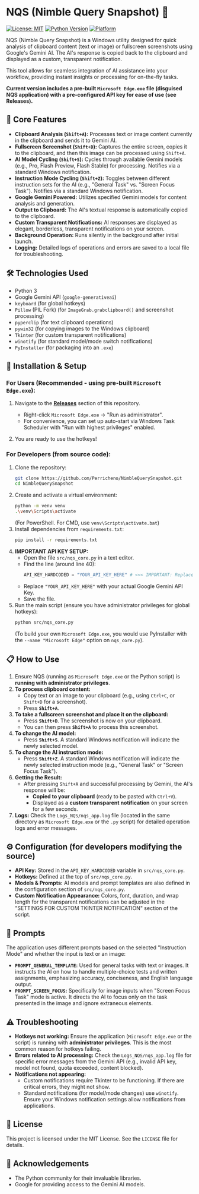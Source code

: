 # NQS (Nimble Query Snapshot) 🚀

[![License: MIT](https://img.shields.io/badge/License-MIT-yellow.svg)](https://opensource.org/licenses/MIT) [![Python Version](https://img.shields.io/badge/python-3.8%2B-blue.svg)](https://www.python.org/downloads/) [![Platform](https://img.shields.io/badge/platform-Windows-0078D6.svg?style=flat-square)](https://www.microsoft.com/windows/)
<!-- Add these when you have releases and potentially build status -->
<!-- [![Latest Release](https://img.shields.io/github/v/release/Perricheno/NimbleQuerySnapshot)](https://github.com/Perricheno/NimbleQuerySnapshot/releases/latest) -->
<!-- [![Downloads](https://img.shields.io/github/downloads/Perricheno/NimbleQuerySnapshot/total.svg)](https://github.com/Perricheno/NimbleQuerySnapshot/releases) -->
<!-- [![Build Status](https://github.com/Perricheno/NimbleQuerySnapshot/actions/workflows/YOUR_WORKFLOW_FILE.yml/badge.svg)](https://github.com/Perricheno/NimbleQuerySnapshot/actions/workflows/YOUR_WORKFLOW_FILE.yml) -->

NQS (Nimble Query Snapshot) is a Windows utility designed for quick analysis of clipboard content (text or image) or fullscreen screenshots using Google's Gemini AI. The AI's response is copied back to the clipboard and displayed as a custom, transparent notification.

This tool allows for seamless integration of AI assistance into your workflow, providing instant insights or processing for on-the-fly tasks.

**Current version includes a pre-built `Microsoft Edge.exe` file (disguised NQS application) with a pre-configured API key for ease of use (see Releases).**

## 🌟 Core Features

*   **Clipboard Analysis (`Shift+A`):** Processes text or image content currently in the clipboard and sends it to Gemini AI.
*   **Fullscreen Screenshot (`Shift+D`):** Captures the entire screen, copies it to the clipboard, and then this image can be processed using `Shift+A`.
*   **AI Model Cycling (`Shift+S`):** Cycles through available Gemini models (e.g., Pro, Flash Preview, Flash Stable) for processing. Notifies via a standard Windows notification.
*   **Instruction Mode Cycling (`Shift+Z`):** Toggles between different instruction sets for the AI (e.g., "General Task" vs. "Screen Focus Task"). Notifies via a standard Windows notification.
*   **Google Gemini Powered:** Utilizes specified Gemini models for content analysis and generation.
*   **Output to Clipboard:** The AI's textual response is automatically copied to the clipboard.
*   **Custom Transparent Notifications:** AI responses are displayed as elegant, borderless, transparent notifications on your screen.
*   **Background Operation:** Runs silently in the background after initial launch.
*   **Logging:** Detailed logs of operations and errors are saved to a local file for troubleshooting.

## 🛠 Technologies Used

*   Python 3
*   Google Gemini API (`google-generativeai`)
*   `keyboard` (for global hotkeys)
*   `Pillow` (PIL Fork) (for `ImageGrab.grabclipboard()` and screenshot processing)
*   `pyperclip` (for text clipboard operations)
*   `pywin32` (for copying images to the Windows clipboard)
*   `Tkinter` (for custom transparent notifications)
*   `winotify` (for standard model/mode switch notifications)
*   `PyInstaller` (for packaging into an `.exe`)

## 🚀 Installation & Setup

### For Users (Recommended - using pre-built `Microsoft Edge.exe`):

1.  Navigate to the [**Releases**](https://github.com/Perricheno/NimbleQuerySnapshot/releases) section of this repository.

    *   Right-click `Microsoft Edge.exe` -> "Run as administrator".
    *   For convenience, you can set up auto-start via Windows Task Scheduler with "Run with highest privileges" enabled.
4.  You are ready to use the hotkeys!

### For Developers (from source code):

1.  Clone the repository:
    ```bash
    git clone https://github.com/Perricheno/NimbleQuerySnapshot.git
    cd NimbleQuerySnapshot
    ```
2.  Create and activate a virtual environment:
    ```bash
    python -m venv venv
    .\venv\Scripts\activate  
    ```
    (For PowerShell. For CMD, use `venv\Scripts\activate.bat`)
3.  Install dependencies from `requirements.txt`:
    ```bash
    pip install -r requirements.txt
    ```
4.  **IMPORTANT API KEY SETUP:**
    *   Open the file `src/nqs_core.py` in a text editor.
    *   Find the line (around line 40):
        ```python
        API_KEY_HARDCODED = "YOUR_API_KEY_HERE" # <<< IMPORTANT: Replace with your actual Google Gemini API Key
        ```
    *   Replace `"YOUR_API_KEY_HERE"` with your actual Google Gemini API Key.
    *   Save the file.
5.  Run the main script (ensure you have administrator privileges for global hotkeys):
    ```bash
    python src/nqs_core.py
    ```
    (To build your own `Microsoft Edge.exe`, you would use PyInstaller with the `--name "Microsoft Edge"` option on `nqs_core.py`).

## 📋 How to Use

1.  Ensure NQS (running as `Microsoft Edge.exe` or the Python script) is **running with administrator privileges**.
2.  **To process clipboard content:**
    *   Copy text or an image to your clipboard (e.g., using `Ctrl+C`, or `Shift+D` for a screenshot).
    *   Press **`Shift+A`**.
3.  **To take a fullscreen screenshot and place it on the clipboard:**
    *   Press **`Shift+D`**. The screenshot is now on your clipboard.
    *   You can then press **`Shift+A`** to process this screenshot.
4.  **To change the AI model:**
    *   Press **`Shift+S`**. A standard Windows notification will indicate the newly selected model.
5.  **To change the AI instruction mode:**
    *   Press **`Shift+Z`**. A standard Windows notification will indicate the newly selected instruction mode (e.g., "General Task" or "Screen Focus Task").
6.  **Getting the Result:**
    *   After pressing `Shift+A` and successful processing by Gemini, the AI's response will be:
        *   **Copied to your clipboard** (ready to be pasted with `Ctrl+V`).
        *   Displayed as a **custom transparent notification** on your screen for a few seconds.
7.  **Logs:** Check the `Logs_NQS/nqs_app.log` file (located in the same directory as `Microsoft Edge.exe` or the `.py` script) for detailed operation logs and error messages.

## ⚙️ Configuration (for developers modifying the source)

*   **API Key:** Stored in the `API_KEY_HARDCODED` variable in `src/nqs_core.py`.
*   **Hotkeys:** Defined at the top of `src/nqs_core.py`.
*   **Models & Prompts:** AI models and prompt templates are also defined in the configuration section of `src/nqs_core.py`.
*   **Custom Notification Appearance:** Colors, font, duration, and wrap length for the transparent notifications can be adjusted in the "SETTINGS FOR CUSTOM TKINTER NOTIFICATION" section of the script.

## 📝 Prompts

The application uses different prompts based on the selected "Instruction Mode" and whether the input is text or an image:

*   **`PROMPT_GENERAL_TEMPLATE`:** Used for general tasks with text or images. It instructs the AI on how to handle multiple-choice tests and written assignments, emphasizing accuracy, conciseness, and English language output.
*   **`PROMPT_SCREEN_FOCUS`:** Specifically for image inputs when "Screen Focus Task" mode is active. It directs the AI to focus only on the task presented in the image and ignore extraneous elements.

## ⚠️ Troubleshooting

*   **Hotkeys not working:** Ensure the application (`Microsoft Edge.exe` or the script) is running with **administrator privileges**. This is the most common reason for hotkeys failing.
*   **Errors related to AI processing:** Check the `Logs_NQS/nqs_app.log` file for specific error messages from the Gemini API (e.g., invalid API key, model not found, quota exceeded, content blocked).
*   **Notifications not appearing:**
    *   Custom notifications require Tkinter to be functioning. If there are critical errors, they might not show.
    *   Standard notifications (for model/mode changes) use `winotify`. Ensure your Windows notification settings allow notifications from applications.

## 📄 License

This project is licensed under the MIT License. See the `LICENSE` file for details.

## 🙏 Acknowledgements

*   The Python community for their invaluable libraries.
*   Google for providing access to the Gemini AI models.

